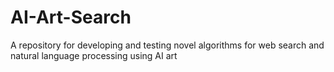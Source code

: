 # AI-Art-Search
A repository for developing and testing novel algorithms for web search and natural language processing using AI art
